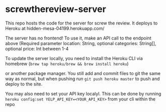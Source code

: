 # screwthereview-server

This repo hosts the code for the server for screw the review. It deploys to Heroku at hidden-mesa-04199.herokuapp.com/

The server has no frontend! To use it, make an API call to the endpoint above (Required parameter location: String, optional categories: String[], optional price: Int between 1-4

To update the server locally, you need to install the Heroku CLI via homebrew (`brew tap heroku/brew && brew install heroku`)

or another package manager. You still add and commit files to git the same way 
as normal, but when pushing run `git push heroku master` to push and deploy to the site. 

You may also need to set your API key localyl. This can be done by running 
`heroku config:set YELP_API_KEY=<YOUR_API_KEY>`
from your cli within the repo
